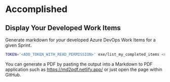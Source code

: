 # Accomplished

## Display Your Developed Work Items

Generate markdown for _your_ developed Azure DevOps Work Items for a given Sprint.

```bash
TOKEN='<ADO_TOKEN_WITH_READ_PERMISSION>' exe/list_my_completed_items <sprint-id>
```

You can generate a PDF by pasting the output into a Markdown to PDF application such as https://md2pdf.netlify.app/ or just open the page within GitHub.
